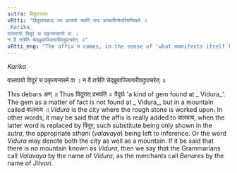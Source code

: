 ```yaml
---
sutra: विदूराञ्ञ्यः
vRtti: "विदूरशब्दाञ् ञ्यः प्रत्ययो भवति ततः प्रभवतीत्येतस्मिन्विषये ॥
_Karika_
वालवायो विदूरं च प्रकृत्यन्तरमे वा ।
न वै तत्रेति चेद्ब्रूयाज्जित्वरीवदुपाचरेत् ॥"
vRtti_eng: "The affix य comes, in the sense of 'what manifests itself there', after the words '_vidura_'."
---
```

_Karika_

वालवायो विदूरं च प्रकृत्यन्तरमे वा ।
न वै तत्रेति चेद्ब्रूयाज्जित्वरीवदुपाचरेत् ॥

This debars अण् ॥ Thus विदूरात् प्रभवति = वैदूर्यः 'a kind of gem found at _ Vidura_'. The gem as a matter of fact is not found at _ Vidura_, but in a mountain called वालवाय ॥ _Vidura_ is the city where the rough stone is worked upon. In other words, it may be said that the affix is really added to वालवाय, when the latter word is replaced by विदूर; such substitute being only shown in the _sutra_, the appropriate _sthani_ (_valavaya_) being left to inference. Or the word _Vidura_ may denote both the city as well as a mountain. If it be said that there is no mountain known as _Vidura_, then we say that the Grammarians call _Valavaya_ by the name of _Vidura_, as the merchants call _Benares_ by the name of _Jitvari_.
